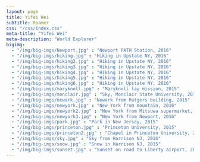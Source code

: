 ```yaml
---
layout: page
title: Yifei Wei
subtitle: Roamer
css: "/css/index.css"
meta-title: "Yifei Wei"
meta-description: "World Explorer"
bigimg:
  - "/img/big-imgs/Newport.jpg" : "Newport PATH Station, 2016"
  - "/img/big-imgs/hiking.jpg" : "Hiking in Upstate NY, 2016"
  - "/img/big-imgs/hiking2.jpg" : "Hiking in Upstate NY, 2016"
  - "/img/big-imgs/hiking3.jpg" : "Hiking in Upstate NY, 2016"
  - "/img/big-imgs/hiking4.jpg" : "Hiking in Upstate NY, 2016"
  - "/img/big-imgs/hiking5.jpg" : "Hiking in Upstate NY, 2016"
  - "/img/big-imgs/hiking6.jpg" : "Hiking in Upstate NY, 2016"
  - "/img/big-imgs/maryknoll.jpg" : "Maryknoll lay mission, 2015"
  - "/img/big-imgs/monclair.jpg" : "Sky, Monclair State University, 2015"
  - "/img/big-imgs/newark.jpg" : "Newark from Rutgers building, 2015"
  - "/img/big-imgs/newyork.jpg" : "New York from mountain, 2016"
  - "/img/big-imgs/newyork2.jpg" : "New York from Mitsuwa supermarket, 2016"
  - "/img/big-imgs/newyork3.jpg" : "New York from Newport, 2016"
  - "/img/big-imgs/park.jpg" : "Park in New Jersey, 2015"
  - "/img/big-imgs/princeton.jpg" : "Princeton University, 2015"
  - "/img/big-imgs/princeton2.jpg" : "Chapel in Princeton University, 2015"
  - "/img/big-imgs/sky.jpg" : "Sky from Harrison NJ, 2016"
  - "/img/big-imgs/snow.jpg" : "Snow in Harrison NJ, 2015"
  - "/img/big-imgs/sunset.jpg" : "Sunset on road to Liberty airport, 2015"
---
```


<div style="text-align:center"> 
</div>
